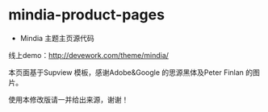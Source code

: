mindia-product-pages
====================

* Mindia 主题主页源代码

线上demo：http://devework.com/theme/mindia/

本页面基于Supview 模板，感谢Adobe&Google 的思源黑体及Peter Finlan 的图片。

使用本修改版请一并给出来源，谢谢！
